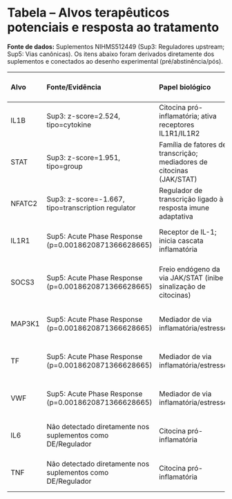# Tabela – Alvos terapêuticos potenciais e resposta ao tratamento

**Fonte de dados:** Suplementos NIHMS512449 (Sup3: Reguladores upstream; Sup5: Vias canônicas).
Os itens abaixo foram derivados diretamente dos suplementos e conectados ao desenho experimental (pré/abstinência/pós).

| Alvo   | Fonte/Evidência                                             | Papel biológico                                                       | Justificativa terapêutica                                                                                                   | Marcador de resposta?         | Como medir no seu desenho (pré/abstinência/pós)                                                 |
|:-------|:------------------------------------------------------------|:----------------------------------------------------------------------|:----------------------------------------------------------------------------------------------------------------------------|:------------------------------|:------------------------------------------------------------------------------------------------|
| IL1B   | Sup3: z-score=2.524, tipo=cytokine                          | Citocina pró-inflamatória; ativa receptores IL1R1/IL1R2               | Bloquear IL-1β/IL1R1 reduz cascata inflamatória e dano neural; terapias já existentes (antagonistas de IL-1R).              | Sim (esperado no seu desenho) | Queda da assinatura downstream de IL1B e genes-alvo; redução de IL1B em biofluidos.             |
| STAT   | Sup3: z-score=1.951, tipo=group                             | Família de fatores de transcrição; mediadores de citocinas (JAK/STAT) | Inibição de JAK/STAT reduz transcrição inflamatória; alvo de imunomoduladores.                                              | Sim (esperado no seu desenho) | Diminuição de assinatura STAT (p.ex., SOCS3, SERPINA3).                                         |
| NFATC2 | Sup3: z-score=-1.667, tipo=transcription regulator          | Regulador de transcrição ligado à resposta imune adaptativa           | Modulação pode reduzir neuroinflamação crônica; alvo potencial.                                                             | Sim (esperado no seu desenho) | Mudança na assinatura de genes NFATC2-alvo (SOCS3, etc.).                                       |
| IL1R1  | Sup5: Acute Phase Response (p=0.0018620871366628665)        | Receptor de IL-1; inicia cascata inflamatória                         | Sup5 (Acute Phase Response, p=0.0018620871366628665): bloquear IL1R1 atenua sinalização de IL-1.                            | Sim (via canônica)            | Redução de genes de fase aguda e de IL1B downstream.                                            |
| SOCS3  | Sup5: Acute Phase Response (p=0.0018620871366628665)        | Freio endógeno da via JAK/STAT (inibe sinalização de citocinas)       | Sup5 (Acute Phase Response, p=0.0018620871366628665): aumento de SOCS3 indica feedback anti-inflamatório; alvo/biomarcador. | Sim (via canônica)            | Aumento de SOCS3 na abstinência sugere resposta; ou redução se alvo for diminuir hiperativação. |
| MAP3K1 | Sup5: Acute Phase Response (p=0.0018620871366628665)        | Mediador de via inflamatória/estresse                                 | Sup5 (Acute Phase Response, p=0.0018620871366628665): componente relevante; possível alvo indireto.                         | Sim (via canônica)            | Mudança na assinatura da via canônica.                                                          |
| TF     | Sup5: Acute Phase Response (p=0.0018620871366628665)        | Mediador de via inflamatória/estresse                                 | Sup5 (Acute Phase Response, p=0.0018620871366628665): componente relevante; possível alvo indireto.                         | Sim (via canônica)            | Mudança na assinatura da via canônica.                                                          |
| VWF    | Sup5: Acute Phase Response (p=0.0018620871366628665)        | Mediador de via inflamatória/estresse                                 | Sup5 (Acute Phase Response, p=0.0018620871366628665): componente relevante; possível alvo indireto.                         | Sim (via canônica)            | Mudança na assinatura da via canônica.                                                          |
| IL6    | Não detectado diretamente nos suplementos como DE/Regulador | Citocina pró-inflamatória                                             | Relevância biológica e literária; manter no painel por plausibilidade clínica.                                              | A definir (no seu desenho)    | Quantificar expressão/assinatura alvo-específica e comparar cenários.                           |
| TNF    | Não detectado diretamente nos suplementos como DE/Regulador | Citocina pró-inflamatória                                             | Relevância biológica e literária; manter no painel por plausibilidade clínica.                                              | A definir (no seu desenho)    | Quantificar expressão/assinatura alvo-específica e comparar cenários.                           |